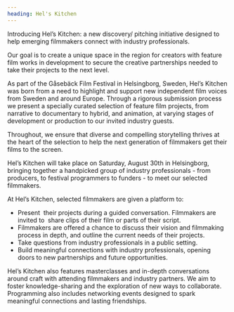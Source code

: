 ```yaml
---
heading: Hel's Kitchen
---
```

Introducing Hel’s Kitchen: a new discovery/ pitching initiative designed to help emerging filmmakers connect with industry professionals. 



Our goal is to create a unique space in the region for creators with feature film works in development to secure the creative partnerships needed to take their projects to the next level. 



As part of the Gåsebäck Film Festival in Helsingborg, Sweden, Hel’s Kitchen was born from a need to highlight and support new independent film voices from Sweden and around Europe. Through a rigorous submission process we present a specially curated selection of feature film projects, from narrative to documentary to hybrid, and animation, at varying stages of development or production to our invited industry guests.  



Throughout, we ensure that diverse and compelling storytelling thrives at the heart of the selection to help the next generation of filmmakers get their films to the screen.



Hel’s Kitchen will take place on Saturday, August 30th in Helsingborg, bringing together a handpicked group of industry professionals - from producers, to festival programmers to funders - to meet our selected filmmakers. 



At Hel’s Kitchen, selected filmmakers are given a platform to:



* Present  their projects during a guided conversation. Filmmakers are invited to  share clips of their film or parts of their script.
* Filmmakers are offered a chance to discuss their vision and filmmaking process in depth, and outline the current needs of their projects. 
* Take questions from industry professionals in a public setting.
* Build meaningful connections with industry professionals, opening doors to new partnerships and future opportunities.



Hel’s Kitchen also features masterclasses and in-depth conversations around craft with attending filmmakers and industry partners. We aim to foster knowledge-sharing and the exploration of new ways to collaborate. Programming also includes networking events designed to spark meaningful connections and lasting friendships.